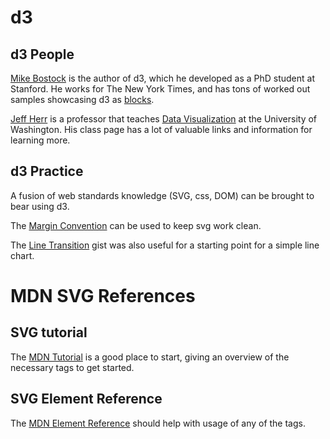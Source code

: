 d3
==

d3 People
---------
[Mike Bostock][m-bostock] is the author of d3, which he developed as a
PhD student at Stanford. He works for The New York Times, and has tons
of worked out samples showcasing d3 as [blocks][m-bostock-block].

[Jeff Herr][j-herr-home] is a professor that teaches [Data Visualization][j-herr-dv] 
at the University of Washington. His class page has a lot of valuable 
links and information for learning more.

d3 Practice
-----------
A fusion of web standards knowledge (SVG, css, DOM) can be brought to
bear using d3. 

The [Margin Convention][m-bostock-margin] can be used to keep svg work clean.

The [Line Transition][m-bostock-ln-trans] gist was also useful for a starting point for
a simple line chart.


MDN SVG References
==================

SVG tutorial
------------
The [MDN Tutorial][mdn-tut] is a good place to start, giving an overview
of the necessary tags to get started.

SVG Element Reference
---------------------
The [MDN Element Reference][mdn-elm] should help with usage of any of the tags.

[m-bostock]: https://github.com/mbostock
[m-bostock-block]: http://bl.ocks.org/mbostock
[j-herr-home]: http://homes.cs.washington.edu/~jheer/
[j-herr-dv]: http://courses.cs.washington.edu/courses/cse512/14wi/
[m-bostock-margin]: http://bl.ocks.org/mbostock/3019563
[m-bostock-ln-trans]: https://gist.github.com/mbostock/1642874
[mdn-tut]: https://developer.mozilla.org/en-US/docs/Web/SVG/Tutorial
[mdn-elm]: https://developer.mozilla.org/en-US/docs/Web/SVG/Element